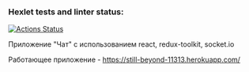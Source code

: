 ### Hexlet tests and linter status:
[![Actions Status](https://github.com/Minival1/frontend-project-lvl4/workflows/hexlet-check/badge.svg)](https://github.com/Minival1/frontend-project-lvl4/actions)

Приложение "Чат" с использованием react, redux-toolkit, socket.io

Работающее приложение - https://still-beyond-11313.herokuapp.com/
